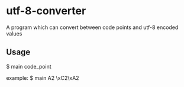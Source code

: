 # utf-8-converter
A program which can convert between code points and utf-8 encoded values

## Usage
$ main code_point

example:
$ main A2
\\xC2\\xA2
